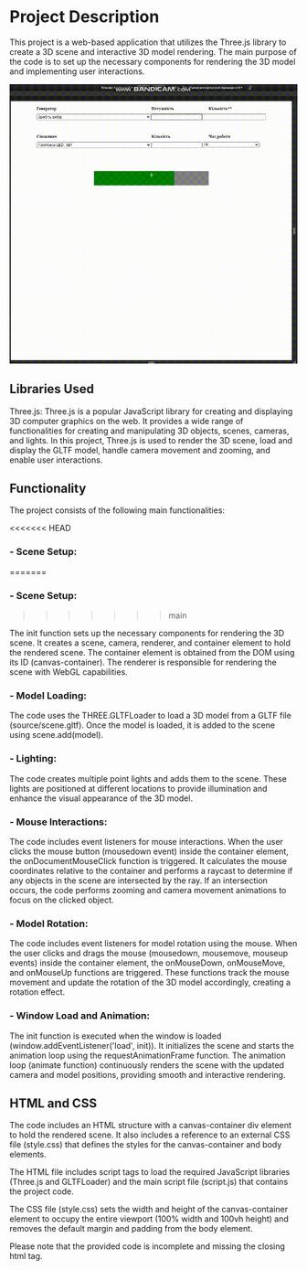 # Project Description

This project is a web-based application that utilizes the Three.js library to create a 3D scene and interactive 3D model rendering. The main purpose of the code is to set up the necessary components for rendering the 3D model and implementing user interactions.

![Опис зображення](video.gif)

## Libraries Used

Three.js: Three.js is a popular JavaScript library for creating and displaying 3D computer graphics on the web. It provides a wide range of functionalities for creating and manipulating 3D objects, scenes, cameras, and lights. In this project, Three.js is used to render the 3D scene, load and display the GLTF model, handle camera movement and zooming, and enable user interactions.

## Functionality

The project consists of the following main functionalities:

<<<<<<< HEAD
### - Scene Setup:
=======
### - Scene Setup: 
>>>>>>> main

The init function sets up the necessary components for rendering the 3D scene. It creates a scene, camera, renderer, and container element to hold the rendered scene. The container element is obtained from the DOM using its ID (canvas-container). The renderer is responsible for rendering the scene with WebGL capabilities.

### - Model Loading:
The code uses the THREE.GLTFLoader to load a 3D model from a GLTF file (source/scene.gltf). Once the model is loaded, it is added to the scene using scene.add(model).

### - Lighting:
The code creates multiple point lights and adds them to the scene. These lights are positioned at different locations to provide illumination and enhance the visual appearance of the 3D model.

### - Mouse Interactions:
The code includes event listeners for mouse interactions. When the user clicks the mouse button (mousedown event) inside the container element, the onDocumentMouseClick function is triggered. It calculates the mouse coordinates relative to the container and performs a raycast to determine if any objects in the scene are intersected by the ray. If an intersection occurs, the code performs zooming and camera movement animations to focus on the clicked object.

### - Model Rotation:
The code includes event listeners for model rotation using the mouse. When the user clicks and drags the mouse (mousedown, mousemove, mouseup events) inside the container element, the onMouseDown, onMouseMove, and onMouseUp functions are triggered. These functions track the mouse movement and update the rotation of the 3D model accordingly, creating a rotation effect.

### - Window Load and Animation:
The init function is executed when the window is loaded (window.addEventListener('load', init)). It initializes the scene and starts the animation loop using the requestAnimationFrame function. The animation loop (animate function) continuously renders the scene with the updated camera and model positions, providing smooth and interactive rendering.

## HTML and CSS

The code includes an HTML structure with a canvas-container div element to hold the rendered scene. It also includes a reference to an external CSS file (style.css) that defines the styles for the canvas-container and body elements.

The HTML file includes script tags to load the required JavaScript libraries (Three.js and GLTFLoader) and the main script file (script.js) that contains the project code.

The CSS file (style.css) sets the width and height of the canvas-container element to occupy the entire viewport (100% width and 100vh height) and removes the default margin and padding from the body element.

Please note that the provided code is incomplete and missing the closing html tag.

